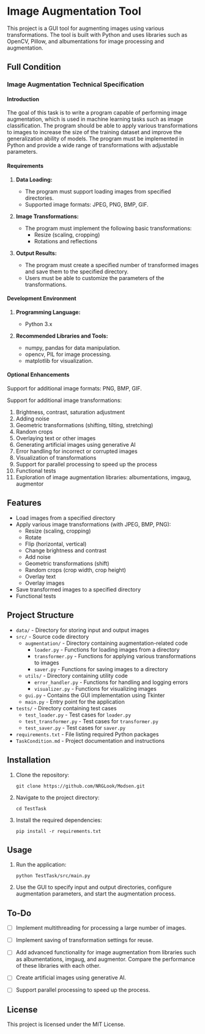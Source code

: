 # Image Augmentation Tool

This project is a GUI tool for augmenting images using various transformations. The tool is built with Python and uses libraries such as OpenCV, Pillow, and albumentations for image processing and augmentation.

## Full Condition

### Image Augmentation Technical Specification

#### Introduction

The goal of this task is to write a program capable of performing image augmentation, which is used in machine learning tasks such as image classification. The program should be able to apply various transformations to images to increase the size of the training dataset and improve the generalization ability of models. The program must be implemented in Python and provide a wide range of transformations with adjustable parameters.

#### Requirements

1. **Data Loading:**
   - The program must support loading images from specified directories.
   - Supported image formats: JPEG, PNG, BMP, GIF.

2. **Image Transformations:**
   - The program must implement the following basic transformations:
     - Resize (scaling, cropping)
     - Rotations and reflections

3. **Output Results:**
   - The program must create a specified number of transformed images and save them to the specified directory.
   - Users must be able to customize the parameters of the transformations.

#### Development Environment

1. **Programming Language:**
   - Python 3.x

2. **Recommended Libraries and Tools:**
   - numpy, pandas for data manipulation.
   - opencv, PIL for image processing.
   - matplotlib for visualization.

#### Optional Enhancements

Support for additional image formats: PNG, BMP, GIF.

Support for additional image transformations:
1. Brightness, contrast, saturation adjustment
2. Adding noise
3. Geometric transformations (shifting, tilting, stretching)
4. Random crops
5. Overlaying text or other images
6. Generating artificial images using generative AI
7. Error handling for incorrect or corrupted images
8. Visualization of transformations
9. Support for parallel processing to speed up the process
10. Functional tests
11. Exploration of image augmentation libraries: albumentations, imgaug, augmentor

## Features

- Load images from a specified directory
- Apply various image transformations (with JPEG, BMP, PNG):
  - Resize (scaling, cropping)
  - Rotate
  - Flip (horizontal, vertical)
  - Change brightness and contrast
  - Add noise
  - Geometric transformations (shift)
  - Random crops (crop width, crop height)
  - Overlay text
  - Overlay images
- Save transformed images to a specified directory
- Functional tests

## Project Structure

- `data/` - Directory for storing input and output images
- `src/` - Source code directory
  - `augmentation/` - Directory containing augmentation-related code
    - `loader.py` - Functions for loading images from a directory
    - `transformer.py` - Functions for applying various transformations to images
    - `saver.py` - Functions for saving images to a directory
  - `utils/` - Directory containing utility code
    - `error_handler.py` - Functions for handling and logging errors
    - `visualizer.py` - Functions for visualizing images
  - `gui.py` - Contains the GUI implementation using Tkinter
  - `main.py` - Entry point for the application
- `tests/` - Directory containing test cases
  - `test_loader.py` - Test cases for `loader.py`
  - `test_transformer.py` - Test cases for `transformer.py`
  - `test_saver.py` - Test cases for `saver.py`
- `requirements.txt` - File listing required Python packages
- `TaskCondition.md` - Project documentation and instructions

## Installation

1. Clone the repository:
    ```
    git clone https://github.com/NRGLook/Modsen.git
    ```

2. Navigate to the project directory:
    ```
    cd TestTask
    ```

3. Install the required dependencies:
    ```
    pip install -r requirements.txt
    ```

## Usage

1. Run the application:
    ```
    python TestTask/src/main.py
    ```

2. Use the GUI to specify input and output directories, configure augmentation parameters, and start the augmentation process.


## To-Do

- [ ] Implement multithreading for processing a large number of images.
- [ ] Implement saving of transformation settings for reuse.
- [ ] Add advanced functionality for image augmentation from libraries such as albumentations, imgaug, and augmentor. Compare the performance of these libraries with each other.
- [ ] Create artificial images using generative AI.
- [ ] Support parallel processing to speed up the process.


## License

This project is licensed under the MIT License.
